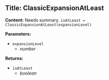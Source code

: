 ## Title: ClassicExpansionAtLeast

**Content:**
Needs summary.
`isAtLeast = ClassicExpansionAtLeast(expansionLevel)`

**Parameters:**
- `expansionLevel`
  - *number*

**Returns:**
- `isAtLeast`
  - *boolean*